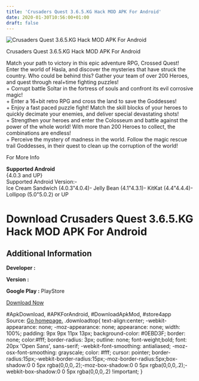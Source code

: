 ```yaml
---
title: 'Crusaders Quest 3.6.5.KG Hack MOD APK For Android'
date: 2020-01-30T10:56:00+01:00
draft: false
---
```


![Crusaders Quest 3.6.5.KG Hack MOD APK For Android](https://i0.wp.com/apkhome.net/wp-content/uploads/2017/05/Crusaders-Quest-3.6.5.KG_.png "Crusaders Quest 3.6.5.KG Hack MOD APK For Android")

  

Crusaders Quest 3.6.5.KG Hack MOD APK For Android

Match your path to victory in this epic adventure RPG, Crossed Quest!  
Enter the world of Hasla, and discover the mysteries that have struck the country. Who could be behind this? Gather your team of over 200 Heroes, and quest through real+time fighting puzzles!  
\+ Corrupt battle Soltar in the fortress of souls and confront its evil corrosive magic!  
\+ Enter a 16+bit retro RPG and cross the land to save the Goddesses!  
\+ Enjoy a fast paced puzzle fight! Match the skill blocks of your heroes to quickly decimate your enemies, and deliver special devastating shots!  
\+ Strengthen your heroes and enter the Colosseum and battle against the power of the whole world! With more than 200 Heroes to collect, the combinations are endless!  
\+ Perceive the mystery of madness in the world. Follow the magic rescue trail Goddesses, in their quest to clean up the corruption of the world!

For More Info

**Supported Android**  
{4.0.3 and UP}  
Supported Android Version:-  
Ice Cream Sandwich (4.0.3"4.0.4)- Jelly Bean (4.1"4.3.1)- KitKat (4.4"4.4.4)- Lollipop (5.0"5.0.2) or UP

Download Crusaders Quest 3.6.5.KG Hack MOD APK For Android
==========================================================

Additional Information
----------------------

**Developer :**

**Version :**

**Google Play :** PlayStore

  

[Download Now](https://store4app.co/post/crusaders-quest-3-6-5-kg-hack-mod-apk-for-android_1573671168)

  
#ApkDownload, #APKForAndroid, #DownloadApkMod, #store4app  
Source: [Go homepage.](https://store4app.co/post/crusaders-quest-3-6-5-kg-hack-mod-apk-for-android_1573671168) .downloadtop{ text-align:center; -webkit-appearance: none; -moz-appearance: none; appearance: none; width: 100%; padding: 9px 9px 11px 13px; background-color: #0EBD3F; border: none; color:#fff; border-radius: 3px; outline: none; font-weight;bold; font: 20px 'Open Sans', sans-serif; -webkit-font-smoothing: antialiased; -moz-osx-font-smoothing: grayscale; color: #fff; cursor: pointer; border-radius:15px;-webkit-border-radius:15px;-moz-border-radius:5px;box-shadow:0 0 5px rgba(0,0,0,.2);-moz-box-shadow:0 0 5px rgba(0,0,0,.2);-webkit-box-shadow:0 0 5px rgba(0,0,0,.2) !important; }